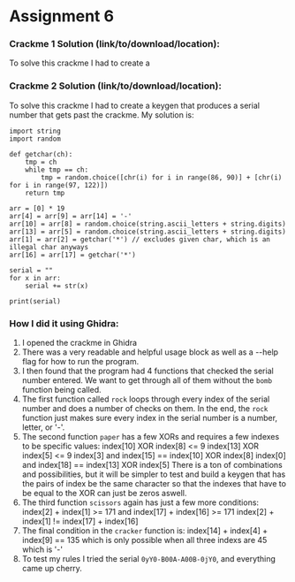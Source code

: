 # Assignment 6



### Crackme 1 Solution (link/to/download/location):

To solve this crackme I had to create a



### Crackme 2 Solution (link/to/download/location):

To solve this crackme I had to create a keygen that produces a serial number that gets past the crackme.
My solution is:

```python3
import string
import random

def getchar(ch):
    tmp = ch
    while tmp == ch:
        tmp = random.choice([chr(i) for i in range(86, 90)] + [chr(i) for i in range(97, 122)])
    return tmp

arr = [0] * 19
arr[4] = arr[9] = arr[14] = '-'
arr[10] = arr[8] = random.choice(string.ascii_letters + string.digits)
arr[13] = arr[5] = random.choice(string.ascii_letters + string.digits)
arr[1] = arr[2] = getchar('*') // excludes given char, which is an illegal char anyways
arr[16] = arr[17] = getchar('*')

serial = ""
for x in arr:
    serial += str(x)

print(serial)
```


### How I did it using Ghidra:

1. I opened the crackme in Ghidra
2. There was a very readable and helpful usage block as well as a --help flag for how to run the program.
3. I then found that the program had 4 functions that checked the serial number entered. We want to get through all of them without the `bomb` function being called. 
4. The first function called `rock` loops through every index of the serial number and does a number of checks on them.
    In the end, the `rock` function just makes sure every index in the serial number is a number, letter, or '-'.
5. The second function `paper` has a few XORs and requires a few indexes to be specific values: 
    index[10] XOR index[8] <= 9
    index[13] XOR index[5] <= 9
    index[3] and index[15] == index[10] XOR index[8]
    index[0] and index[18] == index[13] XOR index[5] 
    There is a ton of combinations and possibilities, but it will be simpler to test and build a keygen that has the pairs of index be the same character so that the indexes that have to be equal to the XOR can just be zeros aswell.
6. The third function `scissors` again has just a few more conditions:
    index[2] + index[1] >= 171 and index[17] + index[16] >= 171
    index[2] + index[1] != index[17] + index[16]
7. The final condition in the `cracker` function is:
    index[14] + index[4] + index[9] == 135
    which is only possible when all three indexs are 45 which is '-'
8. To test my rules I tried the serial `0yY0-B00A-A00B-0jY0`, and everything came up cherry.



